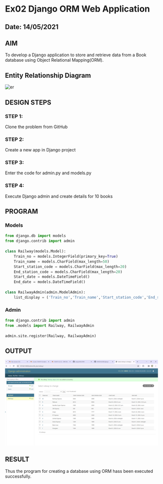 # Ex02 Django ORM Web Application
## Date: 14/05/2021


## AIM
To develop a Django application to store and retrieve data from a Book database using Object Relational Mapping(ORM).

## Entity Relationship Diagram

![er](https://github.com/sanjay5656/ORM/assets/115128955/28e52f4f-fce0-43c2-8649-24e8d4b2b05f)

## DESIGN STEPS

### STEP 1:
Clone the problem from GitHub

### STEP 2:
Create a new app in Django project

### STEP 3:
Enter the code for admin.py and models.py

### STEP 4:
Execute Django admin and create details for 10 books

## PROGRAM
### Models
```python
from django.db import models
from django.contrib import admin

class Railway(models.Model):    
    Train_no = models.IntegerField(primary_key=True)
    Train_name = models.CharField(max_length=50)
    Start_station_code = models.CharField(max_length=20)
    End_station_code = models.CharField(max_length=20)
    Start_date = models.DateTimeField()
    End_date = models.DateTimeField() 
 
class RailwayAdmin(admin.ModelAdmin):
    list_display = ('Train_no','Train_name','Start_station_code','End_station_code','Start_date','End_date')

```
### Admin
```python
from django.contrib import admin
from .models import Railway, RailwayAdmin

admin.site.register(Railway, RailwayAdmin)
```

## OUTPUT

![alt text](<Screenshot 2024-03-14 225545.png>)


## RESULT
Thus the program for creating a database using ORM hass been executed successfully.
